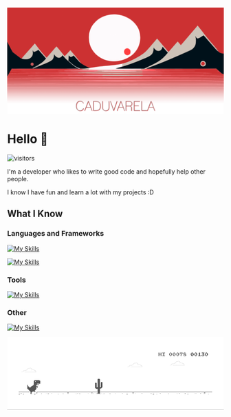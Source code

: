 <!--![Image](https://cdn.pixabay.com/photo/2022/12/02/19/11/sunset-7631487_1280.png)-->

![Image](https://github.com/CaduVarela/CaduVarela/blob/main/media/HeaderReadme07.png)

# Hello 👋

![visitors](https://visitor-badge.laobi.icu/badge?page_id=caduvarela.caduvarela)


<p>I'm a developer who likes to write good code and hopefully help other people. </p>
<p>I know I have fun and learn a lot with my projects :D</p>

## What I Know

<h3>Languages and Frameworks</h3>

[![My Skills](https://skillicons.dev/icons?i=html,css,js,react,electron)](https://skillicons.dev)

[![My Skills](https://skillicons.dev/icons?i=c,cpp,java,php,mysql)](https://skillicons.dev)

<h3>Tools</h3>

[![My Skills](https://skillicons.dev/icons?i=ps,vscode,git,github)](https://skillicons.dev)

<h3>Other</h3>

[![My Skills](https://skillicons.dev/icons?i=unity,arduino)](https://skillicons.dev)

![Image](https://github.com/CaduVarela/CaduVarela/blob/main/media/dino.gif)